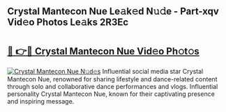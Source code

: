 ## Crystal Mantecon Nue Le𝚊k𝚎d N𝚞𝚍e - Part-xqv Vid𝚎o Photos Le𝚊ks 2R3Ec

# <h2><a href="http://fb0ayv.evod.top/?m=Crystal+Mantecon+Nue">🔗 👉🔴 Crystal Mantecon Nue Vid𝚎o Ph𝚘t𝚘s</a></h2>

[![Crystal Mantecon Nue N𝚞d𝚎s](https://i.imgur.com/8V9OHl7.gif)](http://fb0ayv.evod.top/?m=Crystal+Mantecon+Nue)
Influential social media star Crystal Mantecon Nue, renowned for sharing lifestyle and dance-related content through solo and collaborative dance performances and vlogs. Influential personality Crystal Mantecon Nue, known for their captivating presence and inspiring message. 
